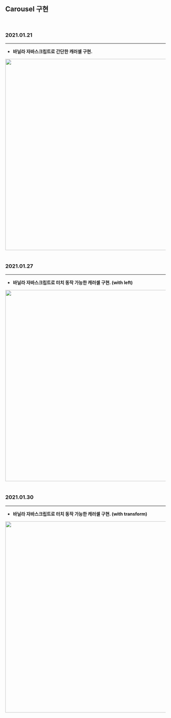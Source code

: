 ## Carousel 구현
</br>

### 2021.01.21
---
- <b>바닐라 자바스크립트로 간단한 캐러셀 구현.</b>
 <img src="https://user-images.githubusercontent.com/46251629/105205617-cdb80080-5b88-11eb-974f-34d853dc3cb0.gif" width="600px"/>
 <br/><br/>

### 2021.01.27
---
 - <b>바닐라 자바스크립트로 터치 동작 가능한 캐러셀 구현. (with left)</b>
 <img src="https://user-images.githubusercontent.com/46251629/105980512-4dd5ed00-60d8-11eb-9183-e14285fb53ca.gif" width="600px"/>
 <br/><br/>

 ### 2021.01.30
---
 - <b>바닐라 자바스크립트로 터치 동작 가능한 캐러셀 구현. (with transform)</b>
 <img src="https://user-images.githubusercontent.com/46251629/106341491-d8893880-62e0-11eb-9280-77ac11c89339.gif" width="600px"/>
<br/><br/>